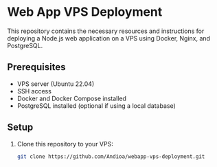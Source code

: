 # Web App VPS Deployment

This repository contains the necessary resources and instructions for deploying a Node.js web application on a VPS using Docker, Nginx, and PostgreSQL.

## Prerequisites
- VPS server (Ubuntu 22.04)
- SSH access
- Docker and Docker Compose installed
- PostgreSQL installed (optional if using a local database)

## Setup

1. Clone this repository to your VPS:
   ```bash
   git clone https://github.com/Andioa/webapp-vps-deployment.git
